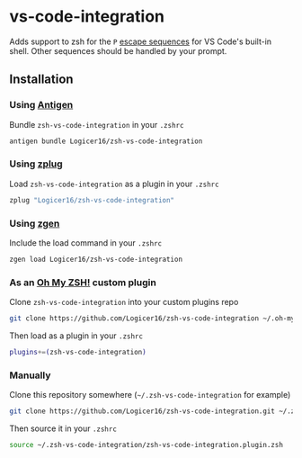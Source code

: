 <!-- README modified from https://github.com/lukechilds/zsh-better-npm-completion/blob/master/README.md Copyright (c) 2016 Luke Childs -->

# vs-code-integration

Adds support to zsh for the `P` [escape sequences](https://code.visualstudio.com/docs/terminal/shell-integration#_vs-code-custom-sequences-osc-633-st) for VS Code's built-in shell. Other sequences should be handled by your prompt.

## Installation

### Using [Antigen](https://github.com/zsh-users/antigen)

Bundle `zsh-vs-code-integration` in your `.zshrc`

```sh
antigen bundle Logicer16/zsh-vs-code-integration
```

### Using [zplug](https://github.com/b4b4r07/zplug)
Load `zsh-vs-code-integration` as a plugin in your `.zshrc`

```sh
zplug "Logicer16/zsh-vs-code-integration"
```
### Using [zgen](https://github.com/tarjoilija/zgen)

Include the load command in your `.zshrc`

```sh
zgen load Logicer16/zsh-vs-code-integration
```

### As an [Oh My ZSH!](https://github.com/robbyrussell/oh-my-zsh) custom plugin

Clone `zsh-vs-code-integration` into your custom plugins repo

```sh
git clone https://github.com/Logicer16/zsh-vs-code-integration ~/.oh-my-zsh/custom/plugins/zsh-vs-code-integration
```

Then load as a plugin in your `.zshrc`

```sh
plugins+=(zsh-vs-code-integration)
```

### Manually
Clone this repository somewhere (`~/.zsh-vs-code-integration` for example)

```sh
git clone https://github.com/Logicer16/zsh-vs-code-integration.git ~/.zsh-vs-code-integration
```

Then source it in your `.zshrc`

```sh
source ~/.zsh-vs-code-integration/zsh-vs-code-integration.plugin.zsh
```
